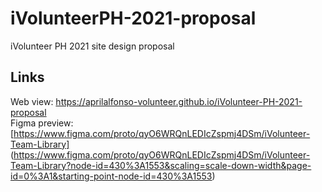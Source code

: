 # iVolunteerPH-2021-proposal
iVolunteer PH 2021 site design proposal

## Links
Web view: https://aprilalfonso-volunteer.github.io/iVolunteer-PH-2021-proposal  
Figma preview: [https://www.figma.com/proto/qyO6WRQnLEDIcZspmj4DSm/iVolunteer-Team-Library] (https://www.figma.com/proto/qyO6WRQnLEDIcZspmj4DSm/iVolunteer-Team-Library?node-id=430%3A1553&scaling=scale-down-width&page-id=0%3A1&starting-point-node-id=430%3A1553)
